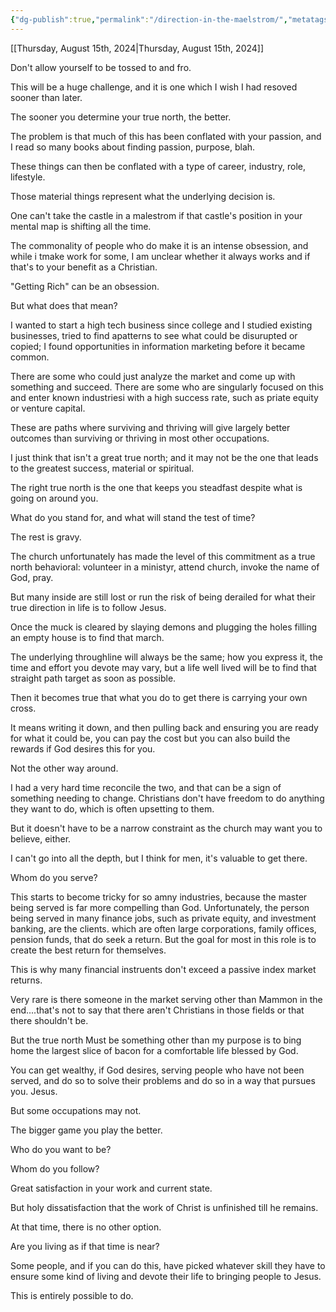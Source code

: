 ```yaml
---
{"dg-publish":true,"permalink":"/direction-in-the-maelstrom/","metatags":{"description":"some description","og:image":"https://example.com/someimage.png","og:title":null,"og:description":null,"twitter:card":"summary_large_image","twitter:image":null,"twitter:title":null,"twitter:description":null,"twitter:creator":"@JonahXJeremiah","twitter:site":"@JonahXJeremiah"},"created":"2024-08-15T07:28:34.301-07:00","updated":"2024-08-15T07:47:53.045-07:00"}
---
```



[[Thursday, August 15th, 2024\|Thursday, August 15th, 2024]]

Don't allow yourself to be tossed to and fro.

This will be a huge challenge, and it is one which I wish I had resoved sooner than later.

The sooner you determine your true north, the better.

The problem is that much of this has been conflated with your passion, and I read so many books about finding passion, purpose, blah.

These things can then be conflated with a type of career, industry, role, lifestyle.

Those material things represent what the underlying decision is.

One can't take the castle in a malestrom if that castle's position in your mental map is shifting all the time.

The commonality of people who do make it is an intense obsession, and while i tmake work for some, I am unclear whether it always works and if that's to your benefit as a Christian.

"Getting Rich" can be an obsession.

But what does that mean?

I wanted to start a high tech business since college and I studied existing businesses, tried to find apatterns to see what could be disurupted or copied; I found opportunities in information marketing before it became common.

There are some who could just analyze the market and come up with something and succeed.  There are some who are singularly focused on this and enter known industriesi with a high success rate, such as priate equity or venture capital.

These are paths where surviving and thriving will give largely better outcomes than surviving or thriving in most other occupations.

I just think that isn't a great true north; and it may not be the one that leads to the greatest success, material or spiritual.

The right true north is the one that keeps you steadfast despite what is going on around you.

What do you stand for, and what will stand the test of time?

The rest is gravy.

The church unfortunately has made the level of this commitment as a true north behavioral: volunteer in a ministyr, attend church, invoke the name of God, pray.

But many inside are still lost or run the risk of being derailed for what their true direction in life is to follow Jesus.

Once the muck is cleared by slaying demons and plugging the holes filling an empty house is to find that march.

The underlying throughline will always be the same; how you express it, the time and effort you devote may vary, but a life well lived will be to find that straight path target as soon as possible.

Then it becomes true that what you do to get there is carrying your own cross.

It means writing it down, and then pulling back and ensuring you are ready for what it could be, you can pay the cost but you can also build the rewards if God desires this for you.

Not the other way around.

I had a very hard time reconcile the two, and that can be a sign of something needing to change.  Christians don't have freedom to do anything they want to do, which is often upsetting to them.

But it doesn't have to be a narrow constraint as the church may want you to believe, either.

I can't go into all the depth, but I think for men, it's valuable to get there.

Whom do you serve?

This starts to become tricky for so amny industries, because the master being served is far more compelling than God.  Unfortunately, the person being served in many finance jobs, such as private equity, and investment banking, are the clients.  which are often large corporations, family offices, pension funds, that do seek a return.  But the goal for most in this role is to create the best return for themselves.

This is why many financial instruents don't exceed a passive index market returns.

Very rare is there someone in the market serving other than Mammon in the end....that's not to say that there aren't Christians in those fields or that there shouldn't be.

But the true north Must be something other than my purpose is to bing home the largest slice of bacon for a comfortable life blessed by God.

You can get wealthy, if God desires, serving people who have not been served, and do so to solve their problems and do so in a way that pursues you. Jesus.

But some occupations may not.

The bigger game you play the better.

Who do you want to be?

Whom do you follow?

Great satisfaction in your work and current state.

But holy dissatisfaction that the work of Christ is unfinished till he remains.

At that time, there is no other option.

Are you living as if that time is near?

Some people, and if you can do this, have picked whatever skill they have to ensure some kind of living and devote their life to bringing people to Jesus.

This is entirely possible to do.


